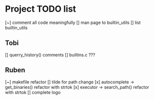 # Project TODO list

[~] comment all code meaningfully
[] man page to builtin_utils
[] list builtin_utils

## Tobi

[] querry_history() comments
[] builtins.c ???

## Ruben

[~] makefile refactor
[] tilde for path change
[x] autocomplete -> get_binaries() refactor with strtok
[x] executor -> search_path() refactor with strtok
[] complete logo
